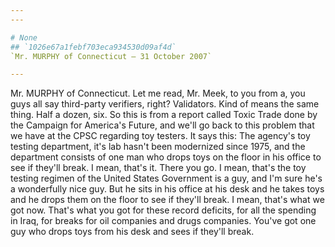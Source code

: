 ```yaml
---
---

# None
## `1026e67a1febf703eca934530d09af4d`
`Mr. MURPHY of Connecticut — 31 October 2007`

---
```



Mr. MURPHY of Connecticut. Let me read, Mr. Meek, to you from a, you 
guys all say third-party verifiers, right? Validators. Kind of means 
the same thing. Half a dozen, six. So this is from a report called 
Toxic Trade done by the Campaign for America's Future, and we'll go 
back to this problem that we have at the CPSC regarding toy testers. It 
says this: The agency's toy testing department, it's lab hasn't been 
modernized since 1975, and the department consists of one man who drops 
toys on the floor in his office to see if they'll break. I mean, that's 
it. There you go. I mean, that's the toy testing regimen of the United 
States Government is a guy, and I'm sure he's a wonderfully nice guy. 
But he sits in his office at his desk and he takes toys and he drops 
them on the floor to see if they'll break. I mean, that's what we got 
now. That's what you got for these record deficits, for all the 
spending in Iraq, for breaks for oil companies and drugs companies. 
You've got one guy who drops toys from his desk and sees if they'll 
break.
